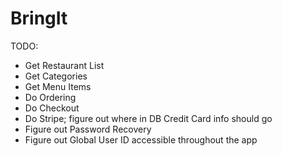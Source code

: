 # BringIt

TODO:
- Get Restaurant List
- Get Categories
- Get Menu Items
- Do Ordering
- Do Checkout
- Do Stripe; figure out where in DB Credit Card info should go
- Figure out Password Recovery
- Figure out Global User ID accessible throughout the app
